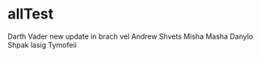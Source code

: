 # allTest
Darth Vader  new update in brach vel
Andrew Shvets
Misha
Masha
Danylo Shpak
lasig
Tymofeii